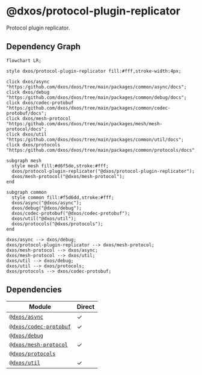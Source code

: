 # @dxos/protocol-plugin-replicator

Protocol plugin replicator.

## Dependency Graph

```mermaid
flowchart LR;

style dxos/protocol-plugin-replicator fill:#fff,stroke-width:4px;

click dxos/async "https:/github.com/dxos/dxos/tree/main/packages/common/async/docs";
click dxos/debug "https:/github.com/dxos/dxos/tree/main/packages/common/debug/docs";
click dxos/codec-protobuf "https:/github.com/dxos/dxos/tree/main/packages/common/codec-protobuf/docs";
click dxos/mesh-protocol "https:/github.com/dxos/dxos/tree/main/packages/mesh/mesh-protocol/docs";
click dxos/util "https:/github.com/dxos/dxos/tree/main/packages/common/util/docs";
click dxos/protocols "https:/github.com/dxos/dxos/tree/main/packages/common/protocols/docs";

subgraph mesh
  style mesh fill:#d6f5de,stroke:#fff;
  dxos/protocol-plugin-replicator("@dxos/protocol-plugin-replicator");
  dxos/mesh-protocol("@dxos/mesh-protocol");
end

subgraph common
  style common fill:#f5d6dd,stroke:#fff;
  dxos/async("@dxos/async");
  dxos/debug("@dxos/debug");
  dxos/codec-protobuf("@dxos/codec-protobuf");
  dxos/util("@dxos/util");
  dxos/protocols("@dxos/protocols");
end

dxos/async --> dxos/debug;
dxos/protocol-plugin-replicator --> dxos/mesh-protocol;
dxos/mesh-protocol --> dxos/async;
dxos/mesh-protocol --> dxos/util;
dxos/util --> dxos/debug;
dxos/util --> dxos/protocols;
dxos/protocols --> dxos/codec-protobuf;
```

## Dependencies

| Module | Direct |
|---|---|
| [`@dxos/async`](../../../common/async/docs/README.md) | &check; |
| [`@dxos/codec-protobuf`](../../../common/codec-protobuf/docs/README.md) | &check; |
| [`@dxos/debug`](../../../common/debug/docs/README.md) |  |
| [`@dxos/mesh-protocol`](../../mesh-protocol/docs/README.md) | &check; |
| [`@dxos/protocols`](../../../common/protocols/docs/README.md) |  |
| [`@dxos/util`](../../../common/util/docs/README.md) | &check; |
